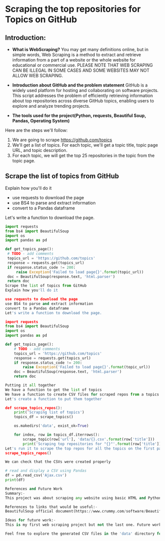 # Scraping the top repositories for Topics on GitHub

## Introduction:

- **What is WebScraping?**
  You may get many definitions online, but in simple words, Web Scraping is a method to extract and retrieve information from a part of a website or the whole website for educational or commercial use. PLEASE NOTE THAT WEB SCRAPING CAN BE ILLEGAL IN SOME CASES AND SOME WEBSITES MAY NOT ALLOW WEB SCRAPING.

- **Introduction about GitHub and the problem statement**
  GitHub is a widely used platform for hosting and collaborating on software projects. This script addresses the problem of efficiently retrieving information about top repositories across diverse GitHub topics, enabling users to explore and analyze trending projects.

- **The tools used for the project(Python, requests, Beautiful Soup, Pandas, Operating System)**

Here are the steps we'll follow:

1. We are going to scrape https://github.com/topics
2. We'll get a list of topics. For each topic, we'll get a topic title, topic page URL, and topic description.
3. For each topic, we will get the top 25 repositories in the topic from the topic page.


## Scrape the list of topics from GitHub

Explain how you'll do it

- use requests to download the page
- use BS4 to parse and extract information
- convert to a Pandas dataframe

Let's write a function to download the page.

```python
import requests
from bs4 import BeautifulSoup
import os
import pandas as pd

def get_topics_page():
 # TODO - add comments
 topics_url = 'https://github.com/topics'
 response = requests.get(topics_url)
 if response.status_code != 200:
     raise Exception('Failed to load page{}'.format(topic_url))
 doc = BeautifulSoup(response.text, 'html.parser')
 return doc
Scrape the list of topics from GitHub
Explain how you'll do it

use requests to download the page
use BS4 to parse and extract information
convert to a Pandas dataframe
Let's write a function to download the page.

import requests
from bs4 import BeautifulSoup
import os
import pandas as pd

def get_topics_page():
    # TODO - add comments
    topics_url = 'https://github.com/topics'
    response = requests.get(topics_url)
    if response.status_code != 200:
        raise Exception('Failed to load page{}'.format(topic_url))
    doc = BeautifulSoup(response.text, 'html.parser')
    return doc

Putting it all together
We have a function to get the list of topics
We have a function to create CSV files for scraped repos from a topics page
Let's create a function to put them together

def scrape_topics_repos():
    print('Scraping list of topics')
    topics_df = scrape_topics()

    os.makedirs('data', exist_ok=True)

    for index, row in topics_df.iterrows():
        scrape_topic(row['url'], 'data/{}.csv'.format(row['title']))
        print('Scraping top repositories for "{}"'.format(row['title']))
Let's run it to scrape the top repos for all the topics on the first page of https://github.com/topics
scrape_topics_repos()

We can check that the CSVs were created properly

# read and display a CSV using Pandas
df = pd.read_csv('Ajax.csv')
print(df)

References and Future Work
Summary:-
This project was about scraping any website using basic HTML and Python skills. In this particular project, I scraped https://github.com/topics to get the top 25 topics and their repositories.

References to links that would be useful:-
BeautifulSoup official document(https://www.crummy.com/software/BeautifulSoup/bs4/doc/)

Ideas for future work:-
This is my first web scraping project but not the last one. Future work may include exploring additional web scraping techniques, incorporating AI for repository analysis, and integrating blockchain technologies. Stay tuned for updates!

Feel free to explore the generated CSV files in the 'data' directory for detailed information about various GitHub topics and their top repositories.
